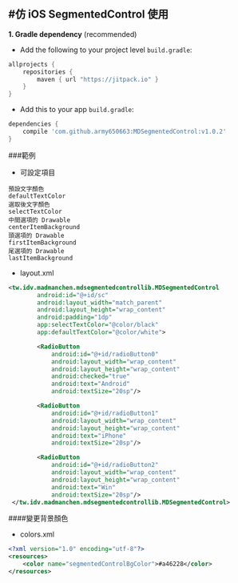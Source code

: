 #仿 iOS SegmentedControl
使用
-----
**1. Gradle dependency** (recommended)

  -  Add the following to your project level `build.gradle`:
 
```gradle
allprojects {
	repositories {
		maven { url "https://jitpack.io" }
	}
}
```
  -  Add this to your app `build.gradle`:
 
```gradle
dependencies {
	compile 'com.github.army650663:MDSegmentedControl:v1.0.2'
}
```
###範例
 - 可設定項目
```
預設文字顏色
defaultTextColor
選取後文字顏色
selectTextColor
中間選項的 Drawable
centerItemBackground
頭選項的 Drawable
firstItemBackground
尾選項的 Drawable
lastItemBackground
```

 - layout.xml
```xml
<tw.idv.madmanchen.mdsegmentedcontrollib.MDSegmentedControl
        android:id="@+id/sc"
        android:layout_width="match_parent"
        android:layout_height="wrap_content"
        android:padding="1dp"
        app:selectTextColor="@color/black"
        app:defaultTextColor="@color/white">

        <RadioButton
            android:id="@+id/radioButton0"
            android:layout_width="wrap_content"
            android:layout_height="wrap_content"
            android:checked="true"
            android:text="Android"
            android:textSize="20sp"/>

        <RadioButton
            android:id="@+id/radioButton1"
            android:layout_width="wrap_content"
            android:layout_height="wrap_content"
            android:text="iPhone"
            android:textSize="20sp"/>

        <RadioButton
            android:id="@+id/radioButton2"
            android:layout_width="wrap_content"
            android:layout_height="wrap_content"
            android:text="Win"
            android:textSize="20sp"/>
 </tw.idv.madmanchen.mdsegmentedcontrollib.MDSegmentedControl>
```

####變更背景顏色
- colors.xml
```xml
<?xml version="1.0" encoding="utf-8"?>
<resources>
    <color name="segmentedControlBgColor">#a46228</color>
</resources>
```